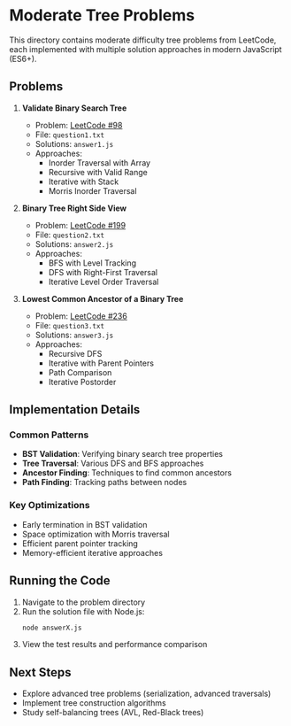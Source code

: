 # Moderate Tree Problems

This directory contains moderate difficulty tree problems from LeetCode, each implemented with multiple solution approaches in modern JavaScript (ES6+).

## Problems

1. **Validate Binary Search Tree**
   - Problem: [LeetCode #98](https://leetcode.com/problems/validate-binary-search-tree/)
   - File: `question1.txt`
   - Solutions: `answer1.js`
   - Approaches:
     - Inorder Traversal with Array
     - Recursive with Valid Range
     - Iterative with Stack
     - Morris Inorder Traversal

2. **Binary Tree Right Side View**
   - Problem: [LeetCode #199](https://leetcode.com/problems/binary-tree-right-side-view/)
   - File: `question2.txt`
   - Solutions: `answer2.js`
   - Approaches:
     - BFS with Level Tracking
     - DFS with Right-First Traversal
     - Iterative Level Order Traversal

3. **Lowest Common Ancestor of a Binary Tree**
   - Problem: [LeetCode #236](https://leetcode.com/problems/lowest-common-ancestor-of-a-binary-tree/)
   - File: `question3.txt`
   - Solutions: `answer3.js`
   - Approaches:
     - Recursive DFS
     - Iterative with Parent Pointers
     - Path Comparison
     - Iterative Postorder

## Implementation Details

### Common Patterns
- **BST Validation**: Verifying binary search tree properties
- **Tree Traversal**: Various DFS and BFS approaches
- **Ancestor Finding**: Techniques to find common ancestors
- **Path Finding**: Tracking paths between nodes

### Key Optimizations
- Early termination in BST validation
- Space optimization with Morris traversal
- Efficient parent pointer tracking
- Memory-efficient iterative approaches

## Running the Code

1. Navigate to the problem directory
2. Run the solution file with Node.js:
   ```bash
   node answerX.js
   ```
3. View the test results and performance comparison

## Next Steps
- Explore advanced tree problems (serialization, advanced traversals)
- Implement tree construction algorithms
- Study self-balancing trees (AVL, Red-Black trees)
